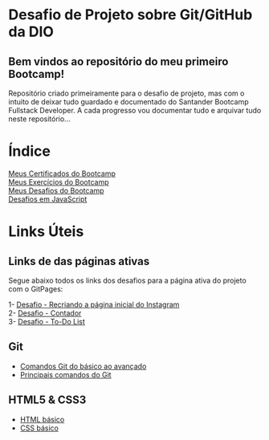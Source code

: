 # Desafio de Projeto sobre Git/GitHub da DIO

## Bem vindos ao repositório do meu primeiro Bootcamp!

Repositório criado primeiramente para o desafio de projeto, mas com o intuito de deixar tudo guardado e documentado do Santander Bootcamp Fullstack Developer.
A cada progresso vou documentar tudo e arquivar tudo neste repositório...

# Índice

[Meus Certificados do Bootcamp](certificados/) </br>
[Meus Exercícios do Bootcamp](exercicios/) </br>
[Meus Desafios do Bootcamp](desafios/) </br>
[Desafios em JavaScript](desafios/javascript/)

# Links Úteis

## Links de das páginas ativas

Segue abaixo todos os links dos desafios para a página ativa do projeto com o GitPages:

1- [Desafio - Recriando a página inicial do Instagram](https://gustavoferreiradeveloper.github.io/instagram-dio-master/) </br>
2- [Desafio - Contador](https://gustavoferreiradeveloper.github.io/contador.javascript/) </br>
3- [Desafio - To-Do List](https://gustavoferreiradeveloper.github.io/to-do-list/)

## Git

- [Comandos Git do básico ao avançado](https://comandosgit.github.io/) </br>
- [Principais comandos do Git](https://www.youtube.com/watch?v=C_JkGvwMSOM)

## HTML5 & CSS3

- [HTML básico](https://www.w3schools.com/html/)
- [CSS básico](https://developer.mozilla.org/pt-BR/docs/Web/CSS)
